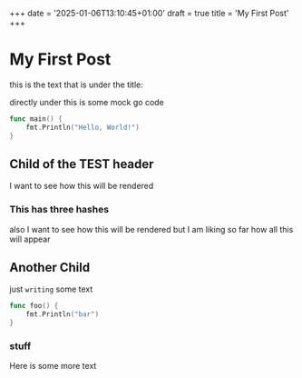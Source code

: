 +++
date = '2025-01-06T13:10:45+01:00'
draft = true
title = 'My First Post'
+++
# My First Post
this is the text that is under the title:

directly under this is some mock go code
```go
func main() {
    fmt.Println("Hello, World!")
}
```

## Child of the TEST header
I want to see how this will be rendered

### This has three hashes
also I want to see how this will be rendered but I am liking so far how all this will appear


## Another Child 
just `writing` some text

```go
func foo() {
    fmt.Println("bar")
}
```

### stuff
Here is some more text
